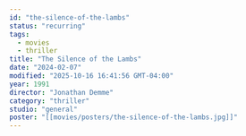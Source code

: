 ```yaml
---
id: "the-silence-of-the-lambs"
status: "recurring"
tags:
  - movies
  - thriller
title: "The Silence of the Lambs"
date: "2024-02-07"
modified: "2025-10-16 16:41:56 GMT-04:00"
year: 1991
director: "Jonathan Demme"
category: "thriller"
studio: "general"
poster: "[[movies/posters/the-silence-of-the-lambs.jpg]]"
---
```

